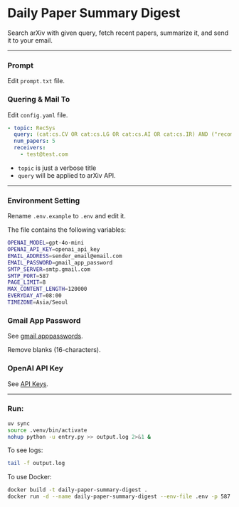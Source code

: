# Daily Paper Summary Digest

Search arXiv with given query, fetch recent papers, summarize it, and send it to your email.

---

### Prompt

Edit `prompt.txt` file.

### Quering & Mail To

Edit `config.yaml` file.

```yaml
- topic: RecSys
  query: (cat:cs.CV OR cat:cs.LG OR cat:cs.AI OR cat:cs.IR) AND ("recommendation" OR "recommender")
  num_papers: 5
  receivers:
    - test@test.com
```

* `topic` is just a verbose title
* `query` will be applied to arXiv API.

---

### Environment Setting

Rename `.env.example` to `.env` and edit it.

The file contains the following variables:

```bash
OPENAI_MODEL=gpt-4o-mini
OPENAI_API_KEY=openai_api_key
EMAIL_ADDRESS=sender_email@email.com
EMAIL_PASSWORD=gmail_app_password
SMTP_SERVER=smtp.gmail.com
SMTP_PORT=587
PAGE_LIMIT=8
MAX_CONTENT_LENGTH=120000
EVERYDAY_AT=08:00
TIMEZONE=Asia/Seoul
```

### Gmail App Password

See [gmail apppasswords](https://myaccount.google.com/apppasswords).

Remove blanks (16-characters).

### OpenAI API Key

See [API Keys](https://platform.openai.com/api-keys).

---

### Run:

```bash
uv sync
source .venv/bin/activate
nohup python -u entry.py >> output.log 2>&1 &
```

To see logs:

```bash
tail -f output.log
```

To use Docker:

```bash
docker build -t daily-paper-summary-digest .
docker run -d --name daily-paper-summary-digest --env-file .env -p 587:587 -v $(pwd)/config.yaml:/app/config.yaml -v $(pwd)/templates/prompt.txt:/app/templates/prompt.txt daily-paper-summary-digest
```
